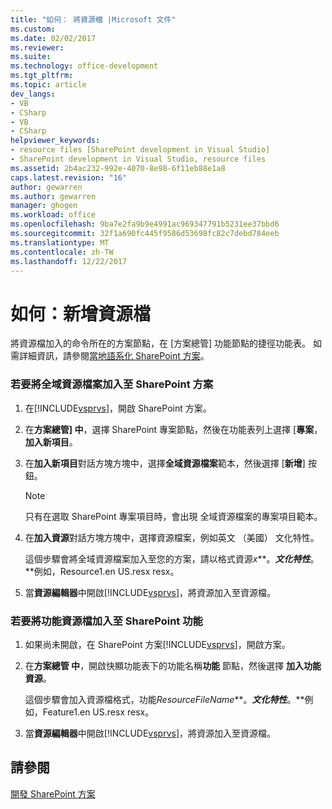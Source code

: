 ```yaml
---
title: "如何： 將資源檔 |Microsoft 文件"
ms.custom: 
ms.date: 02/02/2017
ms.reviewer: 
ms.suite: 
ms.technology: office-development
ms.tgt_pltfrm: 
ms.topic: article
dev_langs:
- VB
- CSharp
- VB
- CSharp
helpviewer_keywords:
- resource files [SharePoint development in Visual Studio]
- SharePoint development in Visual Studio, resource files
ms.assetid: 2b4ac232-992e-4070-8e98-6f11eb88e1a8
caps.latest.revision: "16"
author: gewarren
ms.author: gewarren
manager: ghogen
ms.workload: office
ms.openlocfilehash: 9ba7e2fa9b9e4991ac969347791b5231ee37bbd6
ms.sourcegitcommit: 32f1a690fc445f9586d53698fc82c7debd784eeb
ms.translationtype: MT
ms.contentlocale: zh-TW
ms.lasthandoff: 12/22/2017
---
```

# <a name="how-to-add-a-resource-file"></a>如何：新增資源檔
  將資源檔加入的命令所在的方案節點，在 [方案總管] 功能節點的捷徑功能表。 如需詳細資訊，請參閱[當地語系化 SharePoint 方案](../sharepoint/localizing-sharepoint-solutions.md)。  
  
### <a name="to-add-a-global-resource-file-to-a-sharepoint-solution"></a>若要將全域資源檔案加入至 SharePoint 方案  
  
1.  在[!INCLUDE[vsprvs](../sharepoint/includes/vsprvs-md.md)]，開啟 SharePoint 方案。  
  
2.  在**方案總管] 中**，選擇 SharePoint 專案節點，然後在功能表列上選擇 [**專案**，**加入新項目**。  
  
3.  在**加入新項目**對話方塊方塊中，選擇**全域資源檔案**範本，然後選擇 [**新增**] 按鈕。  
  
    > [!NOTE]  
    >  只有在選取 SharePoint 專案項目時，會出現 全域資源檔案的專案項目範本。  
  
4.  在**加入資源**對話方塊方塊中，選擇資源檔案，例如英文 （美國） 文化特性。  
  
     這個步驟會將全域資源檔案加入至您的方案，請以格式資源*x***。***文化特性***。**例如，Resource1.en US.resx resx。  
  
5.  當**資源編輯器**中開啟[!INCLUDE[vsprvs](../sharepoint/includes/vsprvs-md.md)]，將資源加入至資源檔。  
  
### <a name="to-add-a-feature-resource-file-to-a-sharepoint-feature"></a>若要將功能資源檔加入至 SharePoint 功能  
  
1.  如果尚未開啟，在 SharePoint 方案[!INCLUDE[vsprvs](../sharepoint/includes/vsprvs-md.md)]，開啟方案。  
  
2.  在**方案總管 中**，開啟快顯功能表下的功能名稱**功能** 節點，然後選擇 **加入功能資源**。  
  
     這個步驟會加入資源檔格式，功能*ResourceFileName***。***文化特性***。**例如，Feature1.en US.resx resx。  
  
3.  當**資源編輯器**中開啟[!INCLUDE[vsprvs](../sharepoint/includes/vsprvs-md.md)]，將資源加入至資源檔。  
  
## <a name="see-also"></a>請參閱  
 [開發 SharePoint 方案](../sharepoint/developing-sharepoint-solutions.md)  
  
  